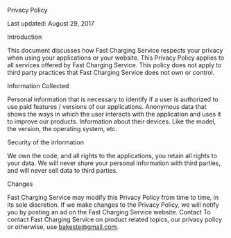 Privacy Policy

Last updated: August 29, 2017

Introduction

This document discusses how Fast Charging Service respects your privacy when using your applications or your website. This Privacy Policy applies to all services offered by Fast Charging Service. This policy does not apply to third party practices that Fast Charging Service does not own or control.

Information Collected

Personal information that is necessary to identify if a user is authorized to use paid features / versions of our applications. Anonymous data that shows the ways in which the user interacts with the application and uses it to improve our products. Information about their devices. Like the model, the version, the operating system, etc.

Security of the information

We own the code, and all rights to the applications, you retain all rights to your data. We will never share your personal information with third parties, and will never sell data to third parties.

Changes

Fast Charging Service may modify this Privacy Policy from time to time, in its sole discretion. If we make changes to the Privacy Policy, we will notify you by posting an ad on the Fast Charging Service website. Contact To contact Fast Charging Service on product related topics, our privacy policy or otherwise, use bakeste@gmail.com.
